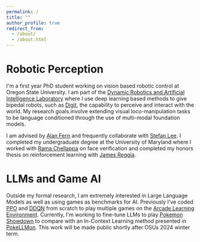 ```yaml
---
permalink: /
title: ""
author_profile: true
redirect_from: 
  - /about/
  - /about.html
---
```


Robotic Perception
=====
I'm a first year PhD student working on vision based robotic control at Oregon State University. I am part of the
[Dynamic Robotics and Artificial Intelligence Laboratory](https://mime.engineering.oregonstate.edu/research/drl/index.html)
where I use deep learning based methods to give bipedal robots, such as [Digit](https://agilityrobotics.com/robots), 
the capability to perceive and interact with the world. My research goals involve extending visual 
loco-manipulation tasks to be language conditioned through the use of multi-modal foundation models.

I am advised by [Alan Fern](https://engineering.oregonstate.edu/people/alan-fern) and frequently collaborate with 
[Stefan Lee](https://web.engr.oregonstate.edu/~leestef/). I completed my undergraduate degree at the University of Maryland
where I worked with [Rama Chellappa](https://engineering.jhu.edu/faculty/rama-chellappa/) on face verification and completed my honors 
thesis on reinforcement learning with [James Reggia](https://www.cs.umd.edu/~reggia/).

LLMs and Game AI
=====
Outside my formal research, I am extremely interested in Large Language Models as well as using games as benchmarks for 
AI. Previously I've coded [PPO](https://openai.com/research/openai-baselines-ppo) and [DDQN](https://ojs.aaai.org/index.php/AAAI/article/view/10295)
from scratch to play multiple games on the [Arcade Learning Environment](https://www.jair.org/index.php/jair/article/view/10819). 
Currently, I'm working to fine-tune LLMs to play [Pokemon Showdown](https://pokemonshowdown.com/) to compare with an 
In-Context Learning method presented in [PokeLLMon](https://poke-llm-on.github.io/). This work will be made public 
shortly after OSUs 2024 winter term.